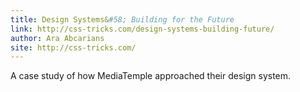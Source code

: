 ```yaml
---
title: Design Systems&#58; Building for the Future
link: http://css-tricks.com/design-systems-building-future/
author: Ara Abcarians
site: http://css-tricks.com/
---
```


A case study of how MediaTemple approached their design system.
